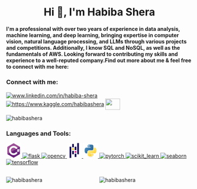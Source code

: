<h1 align="center">Hi 👋, I'm Habiba Shera</h1>
<h4 align="left">I'm a professional with over two years of experience in data analysis, machine learning, and deep learning, 
bringing expertise in computer vision, natural language processing, and LLMs through various projects and 
competitions. Additionally, I know SQL and NoSQL, as well as the fundamentals of AWS. Looking forward to 
contributing my skills and experience to a well-reputed company.Find out more about me & feel free to connect with me here:</h4>

<!-- img alt="DL" style="display:block; margin:auto;" src="https://th.bing.com/th/id/R.4b2db9fc4220cdb63e525dd5a5267f0c?rik=%2blD9MXEb2g2G4Q&riu=http%3a%2f%2fanalyticsinsight.b-cdn.net%2fwp-content%2fuploads%2f2020%2f03%2fAI_Animated.gif&ehk=77G%2bba9UEcx8ZG%2bZ2JGTfrLQamA6v4kDkaogc6nt9F4%3d&risl=&pid=ImgRaw&r=0"-->


<h3 align="left">Connect with me:</h3>
<p align="left">
<a href="https://www.linkedin.com/in/habiba-shera" target="blank"><img align="center" src="https://raw.githubusercontent.com/rahuldkjain/github-profile-readme-generator/master/src/images/icons/Social/linked-in-alt.svg" alt="www.linkedin.com/in/habiba-shera" height="30" width="40" /></a>
<a href="https://www.kaggle.com/habibashera" target="blank"><img align="center" src="https://raw.githubusercontent.com/rahuldkjain/github-profile-readme-generator/master/src/images/icons/Social/kaggle.svg" alt="https://www.kaggle.com/habibashera" height="30" width="40" /></a>
<a href="mailto:habibashera128@gmail.com" target="blank"><img align="center" src="https://th.bing.com/th/id/OIP.d40vJE3amXKFXmaNgaHGWwHaFq?pid=ImgDet&rs=1" height="30" width="40" /></a>
</p>


<p align="left"> <img src="https://komarev.com/ghpvc/?username=habibashera&label=Profile%20views&color=0e75b6&style=flat" alt="habibashera" /> </p>

<h3 align="left">Languages and Tools:</h3>
<p align="left"> <a href="https://www.w3schools.com/cs/" target="_blank" rel="noreferrer"> <img src="https://raw.githubusercontent.com/devicons/devicon/master/icons/csharp/csharp-original.svg" alt="csharp" width="40" height="40"/> </a> <a href="https://flask.palletsprojects.com/" target="_blank" rel="noreferrer"> <img src="https://www.vectorlogo.zone/logos/pocoo_flask/pocoo_flask-icon.svg" alt="flask" width="40" height="40"/> </a> <a href="https://opencv.org/" target="_blank" rel="noreferrer"> <img src="https://www.vectorlogo.zone/logos/opencv/opencv-icon.svg" alt="opencv" width="40" height="40"/> </a> <a href="https://pandas.pydata.org/" target="_blank" rel="noreferrer"> <img src="https://raw.githubusercontent.com/devicons/devicon/2ae2a900d2f041da66e950e4d48052658d850630/icons/pandas/pandas-original.svg" alt="pandas" width="40" height="40"/> </a> <a href="https://www.python.org" target="_blank" rel="noreferrer"> <img src="https://raw.githubusercontent.com/devicons/devicon/master/icons/python/python-original.svg" alt="python" width="40" height="40"/> </a> <a href="https://pytorch.org/" target="_blank" rel="noreferrer"> <img src="https://www.vectorlogo.zone/logos/pytorch/pytorch-icon.svg" alt="pytorch" width="40" height="40"/> </a> <a href="https://scikit-learn.org/" target="_blank" rel="noreferrer"> <img src="https://upload.wikimedia.org/wikipedia/commons/0/05/Scikit_learn_logo_small.svg" alt="scikit_learn" width="40" height="40"/> </a> <a href="https://seaborn.pydata.org/" target="_blank" rel="noreferrer"> <img src="https://seaborn.pydata.org/_images/logo-mark-lightbg.svg" alt="seaborn" width="40" height="40"/> </a> <a href="https://www.tensorflow.org" target="_blank" rel="noreferrer"> <img src="https://www.vectorlogo.zone/logos/tensorflow/tensorflow-icon.svg" alt="tensorflow" width="40" height="40"/> </a> </p>
<br>
<div style="display: flex; flex-wrap: wrap;">
  <img src="https://github-readme-streak-stats.herokuapp.com/?user=habibashera&" alt="habibashera" style="width: 50%;">
  <img src="https://github-readme-stats.vercel.app/api?username=HabibaShera&show_icons=true" alt="habibashera" style="width: 47%;">
</div>
